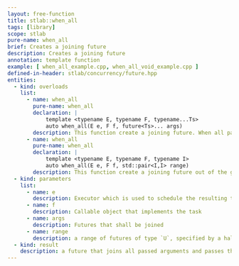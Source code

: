 ```yaml
---
layout: free-function
title: stlab::when_all
tags: [library]
scope: stlab
pure-name: when_all
brief: Creates a joining future
description: Creates a joining future
annotation: template function
example: [ when_all_example.cpp, when_all_void_example.cpp ]
defined-in-header: stlab/concurrency/future.hpp
entities:
  - kind: overloads
    list:
      - name: when_all
        pure-name: when_all
        declaration: |
            template <typename E, typename F, typename...Ts>
            auto when_all(E e, F f, future<Ts>... args)
        description: This function create a joining future. When all passed `args` futures are fullfilled, then the continuation tasks defined with `f` is scheduled on the executor `e`.
      - name: when_all
        pure-name: when_all
        declaration: |
            template <typename E, typename F, typename I>
            auto when_all(E e, F f, std::pair<I,I> range)
        description: This function create a joining future out of the given range. In case that it is a range of futures of move-only types, the futures are moved internally out of the range into the function.
  - kind: parameters
    list:
      - name: e
        description: Executor which is used to schedule the resulting task
      - name: f
        description: Callable object that implements the task
      - name: args
        description: Futures that shall be joined
      - name: range
        description: a range of futures of type `U`, specified by a half open range. All futures must succeed, before the continuation is triggered. It takes a `vector<U>` filled with all results as result.
  - kind: result
    description: a future that joins all passed arguments and passes them to the associated function object
---
```

